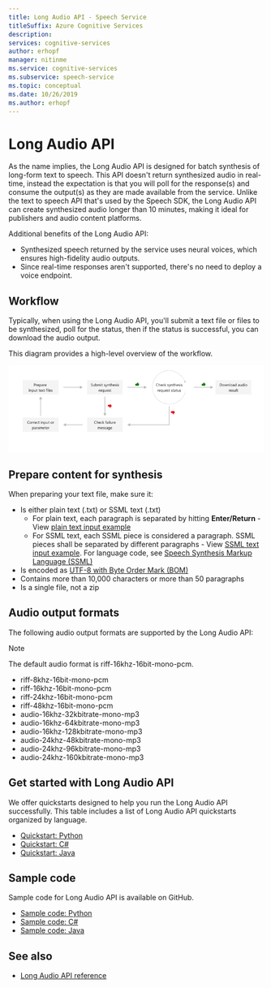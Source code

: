 ```yaml
---
title: Long Audio API - Speech Service
titleSuffix: Azure Cognitive Services
description:
services: cognitive-services
author: erhopf
manager: nitinme
ms.service: cognitive-services
ms.subservice: speech-service
ms.topic: conceptual
ms.date: 10/26/2019
ms.author: erhopf
---
```


# Long Audio API

As the name implies, the Long Audio API is designed for batch synthesis of long-form text to speech. This API doesn't return synthesized audio in real-time, instead the expectation is that you will poll for the response(s) and consume the output(s) as they are made available from the service. Unlike the text to speech API that's used by the Speech SDK, the Long Audio API can create synthesized audio longer than 10 minutes, making it ideal for publishers and audio content platforms.

Additional benefits of the Long Audio API:

* Synthesized speech returned by the service uses neural voices, which ensures high-fidelity audio outputs.
* Since real-time responses aren't supported, there's no need to deploy a voice endpoint.

## Workflow

Typically, when using the Long Audio API, you'll submit a text file or files to be synthesized, poll for the status, then if the status is successful, you can download the audio output.

This diagram provides a high-level overview of the workflow.

![Long Audio API workflow diagram](media/long-audio-api/long-audio-api-workflow.png)

## Prepare content for synthesis

When preparing your text file, make sure it:

* Is either plain text (.txt) or SSML text (.txt)
  * For plain text, each paragraph is separated by hitting **Enter/Return** - View [plain text input example](https://github.com/Azure-Samples/Cognitive-Speech-TTS/blob/master/CustomVoice-API-Samples/Java/en-US.txt)
  * For SSML text, each SSML piece is considered a paragraph. SSML pieces shall be separated by different paragraphs - View [SSML text input example](https://github.com/Azure-Samples/Cognitive-Speech-TTS/blob/master/CustomVoice-API-Samples/Java/SSMLTextInputSample.txt). For language code, see [Speech Synthesis Markup Language (SSML)](speech-synthesis-markup.md)
* Is encoded as [UTF-8 with Byte Order Mark (BOM)](https://www.w3.org/International/questions/qa-utf8-bom.en#bom)
* Contains more than 10,000 characters or more than 50 paragraphs
* Is a single file, not a zip

## Audio output formats

The following audio output formats are supported by the Long Audio API:

> [!NOTE]
> The default audio format is riff-16khz-16bit-mono-pcm.

* riff-8khz-16bit-mono-pcm
* riff-16khz-16bit-mono-pcm
* riff-24khz-16bit-mono-pcm
* riff-48khz-16bit-mono-pcm
* audio-16khz-32kbitrate-mono-mp3
* audio-16khz-64kbitrate-mono-mp3
* audio-16khz-128kbitrate-mono-mp3
* audio-24khz-48kbitrate-mono-mp3
* audio-24khz-96kbitrate-mono-mp3
* audio-24khz-160kbitrate-mono-mp3

## Get started with Long Audio API

We offer quickstarts designed to help you run the Long Audio API successfully. This table includes a list of Long Audio API quickstarts organized by language.
* [Quickstart: Python](https://aka.ms/long-audio-python)
* [Quickstart: C#](https://aka.ms/long-audio-csharp)
* [Quickstart: Java](https://aka.ms/long-audio-java)

## Sample code
Sample code for Long Audio API is available on GitHub. 
* [Sample code: Python](https://github.com/Azure-Samples/Cognitive-Speech-TTS/tree/master/CustomVoice-API-Samples/Python)
* [Sample code: C#](https://github.com/Azure-Samples/Cognitive-Speech-TTS/tree/master/CustomVoice-API-Samples/CSharp)
* [Sample code: Java](https://github.com/Azure-Samples/Cognitive-Speech-TTS/blob/master/CustomVoice-API-Samples/Java/)

## See also

* [Long Audio API reference](https://aka.ms/long-audio-ref)
